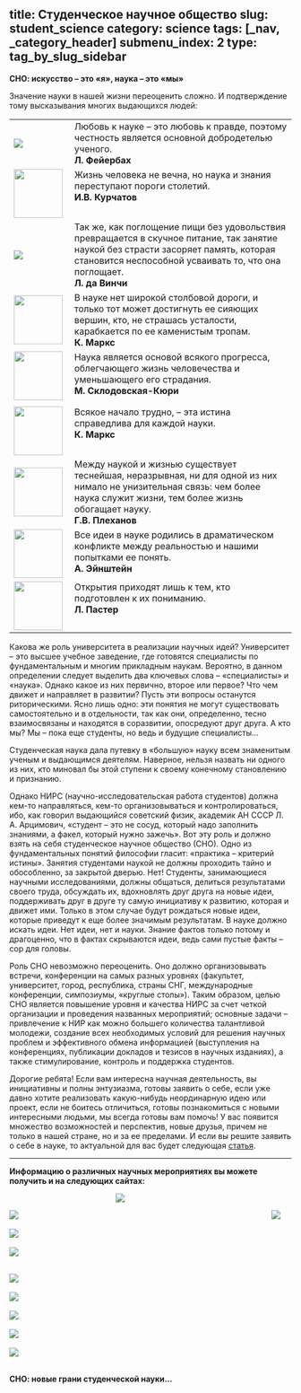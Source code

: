 title: Студенческое научное общество
slug: student_science
category: science
tags: [_nav, _category_header]
submenu_index: 2
type: tag_by_slug_sidebar
---

**СНО: искусство – это «я», наука – это «мы»**

Значение науки в нашей жизни переоценить сложно. И подтверждение тому высказывания многих выдающихся людей:

<table style="border: 0">
  <tr>
    <td>
      <img src="/img/sno/feerbah.jpg">
    </td>
    <td valign="top" style="font-size: 16px">
      Любовь к науке – это любовь к правде, поэтому честность является основной добродетелью ученого.<br>
      <strong>Л. Фейербах</strong>
    </td>
  </tr>
  <tr>
    <td>
      <img src="/img/sno/kurchatov.jpg" width="87">
    </td>
    <td valign="top" style="font-size: 16px">
      Жизнь человека не вечна, но наука и знания переступают пороги столетий. <br>
      <strong>И.В. Курчатов</strong>
    </td>
  </tr>
  <tr>
    <td>
      <img src="/img/sno/vinchi.jpg">
    </td>
    <td valign="top" style="font-size: 16px">
      Так же, как поглощение пищи без удовольствия превращается в скучное питание, так занятие наукой без страсти засоряет память, которая становится неспособной усваивать то, что она поглощает.<br>
      <strong>Л. да Винчи</strong>
    </td>
  </tr>
  <tr>
    <td>
      <img src="/img/sno/marx.jpg" width="87">
    </td>
    <td valign="top" style="font-size: 16px">
      В науке нет широкой столбовой дороги, и только тот может достигнуть ее сияющих вершин, кто, не страшась усталости, карабкается по ее каменистым тропам.<br>
      <strong>К. Маркс</strong>
    </td>
  </tr>
  <tr>
    <td>
      <img src="/img/sno/kuri.jpg" style="padding-right: 5px; margin-bottom: 5px" width="87">
    </td>
    <td valign="top" style="font-size: 16px">
      Наука является основой всякого прогресса, облегчающего жизнь человечества и уменьшающего его страдания.<br>
      <strong>М. Склодовская-Кюри</strong>
    </td>
  </tr>
  <tr>
    <td>
      <img src="/img/sno/marx.jpg" width="87">
    </td>
    <td valign="top" style="font-size: 16px">
      Всякое начало трудно, – эта истина справедлива для каждой науки.<br>
      <strong>К. Маркс</strong>
    </td>
  </tr>
  <tr>
    <td>
      <img src="/img/sno/Plekhanov.jpg" width="87">
    </td>
    <td valign="top" style="font-size: 16px">
      Между наукой и жизнью существует теснейшая, неразрывная, ни для одной из них нимало не унизительная связь: чем более наука служит жизни, тем более жизнь обогащает науку.<br>
      <strong>Г.В. Плеханов</strong>
    </td>
  </tr>
  <tr>
    <td>
      <img src="/img/sno/einshtein.jpg" width="87">
    </td>
    <td valign="top" style="font-size: 16px">
      Все идеи в науке родились в драматическом конфликте между реальностью и нашими попытками ее понять. <br>
      <strong>А. Эйнштейн</strong>
    </td>
  </tr>
  <tr>
    <td>
      <img src="/img/sno/paster.jpg" width="87">
    </td>
    <td valign="top" style="font-size: 16px">
      Открытия приходят лишь к тем, кто подготовлен к их пониманию. <br>
      <strong>Л. Пастер</strong>
    </td>
  </tr>
</table>


Какова же роль университета в реализации научных идей? Университет – это высшее учебное заведение, где готовятся специалисты по фундаментальным и многим прикладным наукам. Вероятно, в данном определении следует выделить два ключевых слова – «специалисты» и «наука». Однако какое из них первично, второе или первое? Что чем движет и направляет в развитии? Пусть эти вопросы останутся риторическими. Ясно лишь одно: эти понятия не могут существовать самостоятельно и в отдельности, так как они, определенно, тесно взаимосвязаны и находятся в соразвитии, опосредуют друг друга. А кто мы? Мы – пока еще студенты, но ведь и будущие специалисты…

Студенческая наука дала путевку в «большую» науку всем знаменитым ученым и выдающимся деятелям.
Наверное, нельзя назвать ни одного из них, кто миновал бы этой ступени к своему конечному становлению и признанию.

Однако НИРС (научно-исследовательская работа студентов) должна кем-то направляться, кем-то организовываться и контролироваться, ибо, как говорил выдающийся советский физик, академик АН СССР Л. А. Арцимович, «студент – это не сосуд, который надо заполнить знаниями, а факел, который нужно зажечь». Вот эту роль и должно взять на себя студенческое научное общество (СНО). Одно из фундаментальных понятий философии гласит: «практика – критерий истины». Занятия студентами наукой не должны проходить тайно и обособленно, за закрытой дверью. Нет! Студенты, занимающиеся научными исследованиями, должны общаться, делиться результатами своего труда, обсуждать их, вдохновлять друг друга на новые идеи, поддерживать друг в друге ту самую инициативу к развитию, которая и движет ими. Только в этом случае будут рождаться новые идеи, которые приведут к еще более значимым результатам. В науке должно искать идеи. Нет идеи, нет и науки. Знание фактов только потому и драгоценно, что в фактах скрываются идеи, ведь сами пустые факты – сор для головы.

Роль СНО невозможно переоценить. Оно должно организовывать встречи, конференции на самых разных уровнях (факультет, университет, город, республика, страны СНГ, международные конференции, симпозиумы, «круглые столы»). Таким образом, целью СНО является повышение уровня и качества НИРС за счет четкой организации и проведения названных мероприятий; основные задачи – привлечение к НИР как можно большего количества талантливой молодежи, создание всех необходимых условий для решения научных проблем и эффективного обмена информацией (выступления на конференциях, публикации докладов и тезисов в научных изданиях), а также стимулирование, контроль и поддержка студентов.

Дорогие ребята! Если вам интересна научная деятельность, вы инициативны и полны энтузиазма, готовы заявить о себе, если уже давно хотите реализовать какую-нибудь неординарную идею или проект, если не боитесь отличиться, готовы познакомиться с новыми интересными людьми, мы всегда готовы вам помочь! У вас появится множество возможностей и перспектив, новые друзья, причем не только в нашей стране, но и за ее пределами. И если вы решите заявить о себе в науке, то актуальной для вас будет следующая <a href="/fm/science/youth-science">статья</a>.

---------------------------------------------------

**Информацию о различных научных мероприятиях вы можете получить и на следующих сайтах:**

<a href="http://www.gknt.org.by/"><img src="/img/sno/gknt.png" style="margin-left:190px;"></a>

<a href="http://smu-nanb.com/"><img src="/img/sno/smu-nanb.png" style="padding-right:20px; float:right;"></a>
<a href="http://nasb.gov.by/rus/"><img src="/img/sno/nasb.png"></a><br><br>
<a href="http://fond.bas-net.by/"><img src="/img/sno/fond.png"></a><br><br>
<a href="http://adukacyja.info/"><img src="/img/sno/aducacija.png"></a><br><br>

<a href="http://www.zrns.ru/"><img src="/img/sno/zrrs.png"></a><br><br>
<a href="http://www.belisa.org.by/"><img src="/img/sno/bilisa.png"></a><br><br>
<a href="http://www.konferencii.ru/"><img src="/img/sno/koneferencii.png"></a><br><br>
<a href="http://stremlenie.com/"><img src="/img/sno/streamline.png"></a><br><br>
<a href="http://www.science-community.org/ru/"><img src="/img/sno/science_community.png"></a><br><br>

**СНО: новые грани студенческой науки...**
